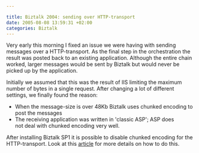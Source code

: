 ```yaml
---

title: Biztalk 2004: sending over HTTP-transport
date: 2005-08-08 13:59:31 +02:00
categories: Biztalk
---
```

<P>Very early this morning I fixed an issue we were having with sending messages over a HTTP-transport. As the final step in the orchestration the result was posted back to an existing application. Although the entire chain worked, larger messages would be sent by Biztalk but would never be picked up by the application.</P>
<P>Initially we assumed that this was the result of IIS limiting the maximum number of bytes in a single request. After changing a lot of different settings, we finally found the reason:</P>
<UL>
<LI>When the message-size is over 48Kb Biztalk uses chunked encoding to post the messages</LI>
<LI>The receiving application was written in 'classic ASP'; ASP does not deal with chunked encoding very well.</LI></UL>
<P>After installing Biztalk SP1 it is possible to disable chunked encoding for the HTTP-transport. Look at this <A href="http://support.microsoft.com/default.aspx?scid=kb;en-us;839663">article</A> for more details on how to do this.</P>
